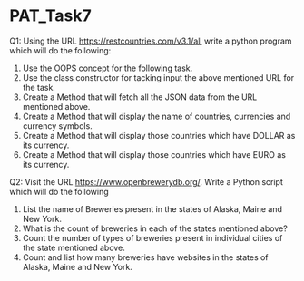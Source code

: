 # PAT_Task7

Q1:
Using the URL https://restcountries.com/v3.1/all write a python program which will do the following:
1.	Use the OOPS concept for the following task.
2.	Use the class constructor for tacking input the above mentioned URL for the task.
3.	Create a Method that will fetch all the JSON data from the URL mentioned above.
4.	Create a Method that will display the name of countries, currencies and currency symbols.
5.	Create a Method that will display those countries which have DOLLAR as its currency.
6.	Create a Method that will display those countries which have EURO as its currency.

Q2:
Visit the URL https://www.openbrewerydb.org/. Write a Python script which will do the following
1.	List the name of Breweries present in the states of Alaska, Maine and New York.
2.	What is the count of breweries in each of the states mentioned above?
3.	Count the number of types of breweries present in individual cities of the state mentioned above.
4.	Count and list how many breweries have websites in the states of Alaska, Maine and New York.
